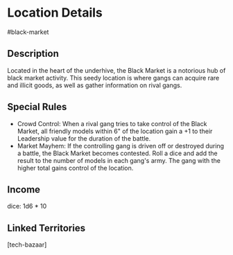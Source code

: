 # Location Details
#black-market
## Description
Located in the heart of the underhive, the Black Market is a notorious hub of black market activity. This seedy location is where gangs can acquire rare and illicit goods, as well as gather information on rival gangs.

## Special Rules
* Crowd Control: When a rival gang tries to take control of the Black Market, all friendly models within 6" of the location gain a +1 to their Leadership value for the duration of the battle.
* Market Mayhem: If the controlling gang is driven off or destroyed during a battle, the Black Market becomes contested. Roll a dice and add the result to the number of models in each gang's army. The gang with the higher total gains control of the location.

## Income
dice: 1d6 * 10

## Linked Territories
[tech-bazaar]